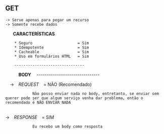 ## GET

    -> Serve apenas para pegar um recurso
    -> Somente recebe dados

⠀   **⠀CARACTERÍSTICAS⠀**

        * Seguro                    = Sim
        * Idempotente               = Sim
        * Cacheable                 = Sim   
        * Uso em formulários HTML   = Sim

        -------------------------------
⠀        ⠀       **⠀ BODY ⠀**
        -------------------------------

⠀       ->  *⠀REQUEST⠀*     =    NÃO (Recomendado)
               
                Não posso enviar nada no body, entretanto, se enviar sem querer pode ser que algum serviço venha dar problema, então o recomendado é NÃO ENVIAR NADA
⠀       
        ->  *⠀RESPONSE⠀*    =    SIM 

                Eu recebo um body como resposta